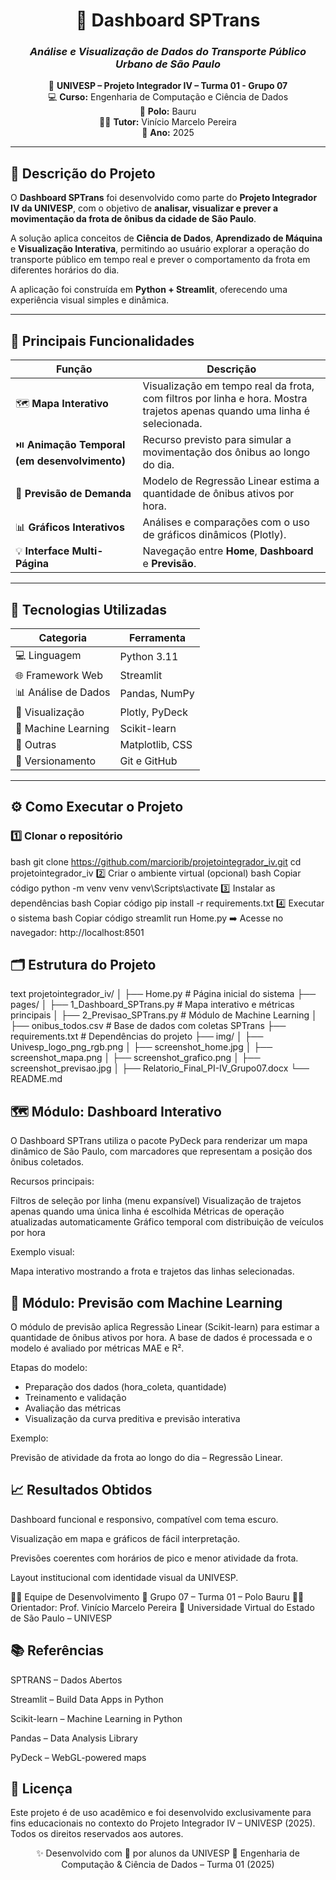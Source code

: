 
<div align="center">

# 🚌 **Dashboard SPTrans**  
### _Análise e Visualização de Dados do Transporte Público Urbano de São Paulo_  

📍 **UNIVESP – Projeto Integrador IV – Turma 01 - Grupo 07**  
💻 **Curso:** Engenharia de Computação e Ciência de Dados  
🏫 **Polo:** Bauru  
👨‍🏫 **Tutor:** Vinício Marcelo Pereira  
📅 **Ano:** 2025  

---

</div>

## 🧩 **Descrição do Projeto**

O **Dashboard SPTrans** foi desenvolvido como parte do **Projeto Integrador IV da UNIVESP**, com o objetivo de **analisar, visualizar e prever a movimentação da frota de ônibus da cidade de São Paulo**.  

A solução aplica conceitos de **Ciência de Dados**, **Aprendizado de Máquina** e **Visualização Interativa**, permitindo ao usuário explorar a operação do transporte público em tempo real e prever o comportamento da frota em diferentes horários do dia.

A aplicação foi construída em **Python + Streamlit**, oferecendo uma experiência visual simples e dinâmica.

---

## 🚀 **Principais Funcionalidades**

| Função | Descrição |
|--------|------------|
| 🗺️ **Mapa Interativo** | Visualização em tempo real da frota, com filtros por linha e hora. Mostra trajetos apenas quando uma linha é selecionada. |
| ⏯️ **Animação Temporal (em desenvolvimento)** | Recurso previsto para simular a movimentação dos ônibus ao longo do dia. |
| 🤖 **Previsão de Demanda** | Modelo de Regressão Linear estima a quantidade de ônibus ativos por hora. |
| 📊 **Gráficos Interativos** | Análises e comparações com o uso de gráficos dinâmicos (Plotly). |
| 💡 **Interface Multi-Página** | Navegação entre **Home**, **Dashboard** e **Previsão**. |

---

## 🧠 **Tecnologias Utilizadas**

| Categoria | Ferramenta |
|------------|------------|
| 💻 Linguagem | Python 3.11 |
| 🌐 Framework Web | Streamlit |
| 📊 Análise de Dados | Pandas, NumPy |
| 🎨 Visualização | Plotly, PyDeck |
| 🤖 Machine Learning | Scikit-learn |
| 🧰 Outras | Matplotlib, CSS |
| 🔄 Versionamento | Git e GitHub |

---

## ⚙️ **Como Executar o Projeto**

### 1️⃣ Clonar o repositório

bash
git clone https://github.com/marciorib/projetointegrador_iv.git
cd projetointegrador_iv
2️⃣ Criar o ambiente virtual (opcional)
bash
Copiar código
python -m venv venv
venv\Scripts\activate
3️⃣ Instalar as dependências
bash
Copiar código
pip install -r requirements.txt
4️⃣ Executar o sistema
bash
Copiar código
streamlit run Home.py
➡️ Acesse no navegador: http://localhost:8501

## 🗂️ **Estrutura do Projeto**

text
projetointegrador_iv/
│
├── Home.py                         # Página inicial do sistema
├── pages/
│   ├── 1_Dashboard_SPTrans.py      # Mapa interativo e métricas principais
│   ├── 2_Previsao_SPTrans.py       # Módulo de Machine Learning
│
├── onibus_todos.csv                # Base de dados com coletas SPTrans
├── requirements.txt                # Dependências do projeto
├── img/
│   ├── Univesp_logo_png_rgb.png
│   ├── screenshot_home.jpg
│   ├── screenshot_mapa.png
│   ├── screenshot_grafico.png
│   ├── screenshot_previsao.jpg
│
├── Relatorio_Final_PI-IV_Grupo07.docx
└── README.md


## 🗺️ **Módulo: Dashboard Interativo**
O Dashboard SPTrans utiliza o pacote PyDeck para renderizar um mapa dinâmico de São Paulo, com marcadores que representam a posição dos ônibus coletados.

Recursos principais:

Filtros de seleção por linha (menu expansível)
Visualização de trajetos apenas quando uma única linha é escolhida
Métricas de operação atualizadas automaticamente
Gráfico temporal com distribuição de veículos por hora

Exemplo visual:


Mapa interativo mostrando a frota e trajetos das linhas selecionadas.

## 🤖 **Módulo: Previsão com Machine Learning**
O módulo de previsão aplica Regressão Linear (Scikit-learn) para estimar a quantidade de ônibus ativos por hora.
A base de dados é processada e o modelo é avaliado por métricas MAE e R².

Etapas do modelo:

- Preparação dos dados (hora_coleta, quantidade)
- Treinamento e validação
- Avaliação das métricas
- Visualização da curva preditiva e previsão interativa

Exemplo:


Previsão de atividade da frota ao longo do dia – Regressão Linear.

## 📈 **Resultados Obtidos**
Dashboard funcional e responsivo, compatível com tema escuro.

Visualização em mapa e gráficos de fácil interpretação.

Previsões coerentes com horários de pico e menor atividade da frota.

Layout institucional com identidade visual da UNIVESP.

👨‍💻 Equipe de Desenvolvimento
👥 Grupo 07 – Turma 01 – Polo Bauru
👨‍🏫 Orientador: Prof. Vinício Marcelo Pereira
🏫 Universidade Virtual do Estado de São Paulo – UNIVESP

## 📚 **Referências**
SPTRANS – Dados Abertos

Streamlit – Build Data Apps in Python

Scikit-learn – Machine Learning in Python

Pandas – Data Analysis Library

PyDeck – WebGL-powered maps

## 🪪 **Licença**
Este projeto é de uso acadêmico e foi desenvolvido exclusivamente para fins educacionais no contexto do
Projeto Integrador IV – UNIVESP (2025).
Todos os direitos reservados aos autores.

<div align="center">
✨ Desenvolvido com 💙 por alunos da UNIVESP
📍 Engenharia de Computação & Ciência de Dados – Turma 01 (2025)

</div>
